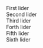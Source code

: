 <!-- Note: If you don't want to manually download the package, then you can directly load Owl Carousel CDN files. Put the bellow lines instead of CSS and Javascript tags. -->
<link rel="stylesheet" type="text/css" href="https://cdnjs.cloudflare.com/ajax/libs/OwlCarousel2/2.0.0-beta.3/assets/owl.carousel.min.css">
<link rel="stylesheet" type="text/css" href="https://cdnjs.cloudflare.com/ajax/libs/OwlCarousel2/2.0.0-beta.3/assets/owl.theme.default.min.css">

<script src="https://cdnjs.cloudflare.com/ajax/libs/jquery/2.1.3/jquery.min.js"></script>
<script src="https://cdnjs.cloudflare.com/ajax/libs/OwlCarousel2/2.0.0-beta.3/owl.carousel.min.js"></script>
<!-- *************************************************************************************************** -->

<!-- Now wrap all slider <div> or <img> in one container <div class="owl-carousel">. class owl-carousel is required to apply proper css styles. Also if you want to use default navigation controls, you must also include the owl-theme class in the same <div> tag. -->

<div class="owl-carousel owl-theme">
    <div>First lider</div>
    <div>Second lider</div>
    <div>Third lider</div>
    <div>Forth lider</div>
    <div>Fifth lider</div>
    <div>Sixth lider</div>
</div>
<!-- ************************************************************************************************** -->